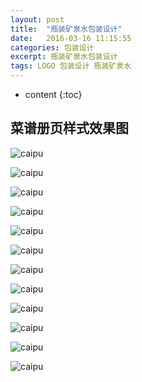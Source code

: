 ```yaml
---
layout: post
title:  "瓶装矿泉水包装设计"
date:   2016-03-16 11:15:55
categories: 包装设计
excerpt: 瓶装矿泉水包装设计
tags: LOGO 包装设计 瓶装矿泉水
---
```


* content
{:toc}

## 菜谱册页样式效果图

![caipu](/css/pics/bottle/4.jpg "logo效果") 


![caipu](/css/pics/bottle/2.jpg "logo效果") 


![caipu](/css/pics/bottle/1.jpg "logo效果") 


![caipu](/css/pics/bottle/3.jpg "logo效果") 


![caipu](/css/pics/bottle/5.jpg "logo效果") 


![caipu](/css/pics/bottle/6.jpg "logo效果") 


![caipu](/css/pics/bottle/01.jpg "logo效果") 


![caipu](/css/pics/bottle/02.jpg "logo效果") 


![caipu](/css/pics/bottle/03.jpg "logo效果") 


![caipu](/css/pics/bottle/04.jpg "logo效果") 


![caipu](/css/pics/bottle/05.jpg "logo效果") 


![caipu](/css/pics/bottle/06.jpg "logo效果") 
